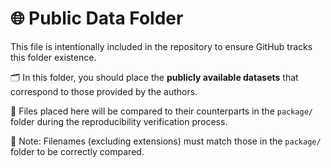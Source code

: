 # 🌐 Public Data Folder

This file is intentionally included in the repository to ensure GitHub tracks this folder existence.

🗂️ In this folder, you should place the **publicly available datasets** that correspond to those provided by the authors.

📌 Files placed here will be compared to their counterparts in the `package/` folder during the reproducibility verification process.

📎 Note: Filenames (excluding extensions) must match those in the `package/` folder to be correctly compared.
